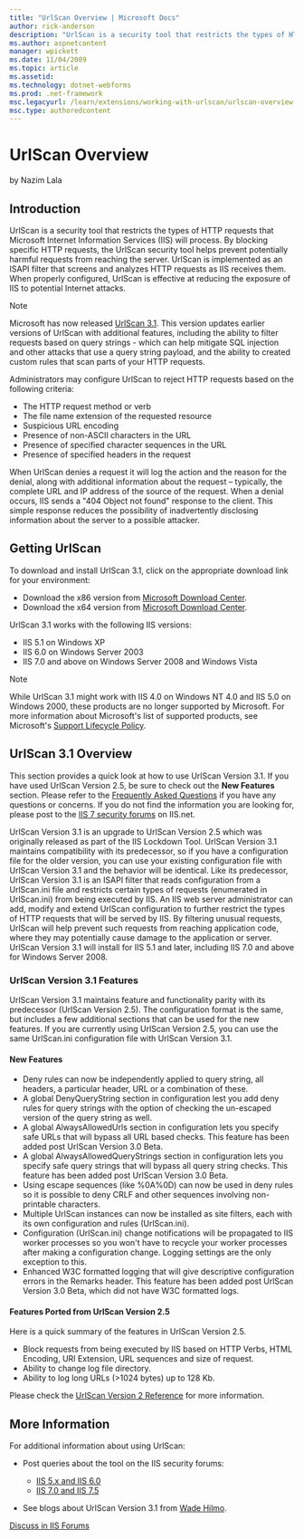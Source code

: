 ```yaml
---
title: "UrlScan Overview | Microsoft Docs"
author: rick-anderson
description: "UrlScan is a security tool that restricts the types of HTTP requests that Microsoft Internet Information Services (IIS) will process. By blocking specific HT..."
ms.author: aspnetcontent
manager: wpickett
ms.date: 11/04/2009
ms.topic: article
ms.assetid: 
ms.technology: dotnet-webforms
ms.prod: .net-framework
msc.legacyurl: /learn/extensions/working-with-urlscan/urlscan-overview
msc.type: authoredcontent
---
```

UrlScan Overview
====================
by Nazim Lala

## Introduction

UrlScan is a security tool that restricts the types of HTTP requests that Microsoft Internet Information Services (IIS) will process. By blocking specific HTTP requests, the UrlScan security tool helps prevent potentially harmful requests from reaching the server. UrlScan is implemented as an ISAPI filter that screens and analyzes HTTP requests as IIS receives them. When properly configured, UrlScan is effective at reducing the exposure of IIS to potential Internet attacks.

> [!NOTE]
> Microsoft has now released [UrlScan 3.1](urlscan-3-reference.md). This version updates earlier versions of UrlScan with additional features, including the ability to filter requests based on query strings - which can help mitigate SQL injection and other attacks that use a query string payload, and the ability to created custom rules that scan parts of your HTTP requests.

Administrators may configure UrlScan to reject HTTP requests based on the following criteria:

- The HTTP request method or verb
- The file name extension of the requested resource
- Suspicious URL encoding
- Presence of non-ASCII characters in the URL
- Presence of specified character sequences in the URL
- Presence of specified headers in the request

When UrlScan denies a request it will log the action and the reason for the denial, along with additional information about the request – typically, the complete URL and IP address of the source of the request. When a denial occurs, IIS sends a "404 Object not found" response to the client. This simple response reduces the possibility of inadvertently disclosing information about the server to a possible attacker.

## Getting UrlScan

To download and install UrlScan 3.1, click on the appropriate download link for your environment:

- Download the x86 version from [Microsoft Download Center](https://www.iis.net/downloads/microsoft/urlscan).
- Download the x64 version from [Microsoft Download Center](https://www.iis.net/downloads/microsoft/urlscan).

UrlScan 3.1 works with the following IIS versions:

- IIS 5.1 on Windows XP
- IIS 6.0 on Windows Server 2003
- IIS 7.0 and above on Windows Server 2008 and Windows Vista

> [!NOTE]
> While UrlScan 3.1 might work with IIS 4.0 on Windows NT 4.0 and IIS 5.0 on Windows 2000, these products are no longer supported by Microsoft. For more information about Microsoft's list of supported products, see Microsoft's [Support Lifecycle Policy](https://support.microsoft.com/lifecycle/).

## UrlScan 3.1 Overview

This section provides a quick look at how to use UrlScan Version 3.1. If you have used UrlScan Version 2.5, be sure to check out the **New Features** section. Please refer to the [Frequently Asked Questions](index.md) if you have any questions or concerns. If you do not find the information you are looking for, please post to the [IIS 7 security forums](https://forums.iis.net/1043.aspx) on IIS.net.

UrlScan Version 3.1 is an upgrade to UrlScan Version 2.5 which was originally released as part of the IIS Lockdown Tool. UrlScan Version 3.1 maintains compatibility with its predecessor, so if you have a configuration file for the older version, you can use your existing configuration file with UrlScan Version 3.1 and the behavior will be identical. Like its predecessor, UrlScan Version 3.1 is an ISAPI filter that reads configuration from a UrlScan.ini file and restricts certain types of requests (enumerated in UrlScan.ini) from being executed by IIS. An IIS web server administrator can add, modify and extend UrlScan configuration to further restrict the types of HTTP requests that will be served by IIS. By filtering unusual requests, UrlScan will help prevent such requests from reaching application code, where they may potentially cause damage to the application or server. UrlScan Version 3.1 will install for IIS 5.1 and later, including IIS 7.0 and above for Windows Server 2008.

### UrlScan Version 3.1 Features

UrlScan Version 3.1 maintains feature and functionality parity with its predecessor (UrlScan Version 2.5). The configuration format is the same, but includes a few additional sections that can be used for the new features. If you are currently using UrlScan Version 2.5, you can use the same UrlScan.ini configuration file with UrlScan Version 3.1.

#### New Features

- Deny rules can now be independently applied to query string, all headers, a particular header, URL or a combination of these.
- A global DenyQueryString section in configuration lest you add deny rules for query strings with the option of checking the un-escaped version of the query string as well.
- A global AlwaysAllowedUrls section in configuration lets you specify safe URLs that will bypass all URL based checks. This feature has been added post UrlScan Version 3.0 Beta.
- A global AlwaysAllowedQueryStrings section in configuration lets you specify safe query strings that will bypass all query string checks. This feature has been added post UrlScan Version 3.0 Beta.
- Using escape sequences (like %0A%0D) can now be used in deny rules so it is possible to deny CRLF and other sequences involving non-printable characters.
- Multiple UrlScan instances can now be installed as site filters, each with its own configuration and rules (UrlScan.ini).
- Configuration (UrlScan.ini) change notifications will be propagated to IIS worker processes so you won't have to recycle your worker processes after making a configuration change. Logging settings are the only exception to this.
- Enhanced W3C formatted logging that will give descriptive configuration errors in the Remarks header. This feature has been added post UrlScan Version 3.0 Beta, which did not have W3C formatted logs.

#### Features Ported from UrlScan Version 2.5

Here is a quick summary of the features in UrlScan Version 2.5.

- Block requests from being executed by IIS based on HTTP Verbs, HTML Encoding, URI Extension, URL sequences and size of request.
- Ability to change log file directory.
- Ability to log long URLs (&gt;1024 bytes) up to 128 Kb.

Please check the [UrlScan Version 2 Reference](urlscan-2-reference.md) for more information.

## More Information

For additional information about using UrlScan:

- Post queries about the tool on the IIS security forums: 

    - [IIS 5.x and IIS 6.0](https://forums.iis.net/1031.aspx)
    - [IIS 7.0 and IIS 7.5](https://forums.iis.net/1043.aspx)
- See blogs about UrlScan Version 3.1 from [Wade Hilmo](https://blogs.iis.net/wadeh/archive/2008/10/31/UrlScan-3-1.aspx).
  
  
[Discuss in IIS Forums](https://forums.iis.net/1043.aspx)